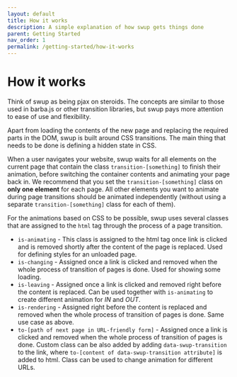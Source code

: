 ```yaml
---
layout: default
title: How it works
description: A simple explanation of how swup gets things done
parent: Getting Started
nav_order: 1
permalink: /getting-started/how-it-works
---
```


# How it works

Think of swup as being pjax on steroids. The concepts are similar to those used in barba.js or other transition libraries, but swup pays more attention to ease of use and flexibility.

Apart from loading the contents of the new page and replacing the required parts in the DOM, swup is built around CSS transitions.
The main thing that needs to be done is defining a hidden state in CSS.

When a user navigates your website, swup waits for all elements on the current page that contain the class `transition-[something]` to finish their animation, before switching the container contents and animating your page back in. We recommend that you set the `transition-[something]` class on **only one element** for each page. All other elements you want to animate during page transitions should be animated independently (without using a separate `transition-[something]` class for each of them).

For the animations based on CSS to be possible, swup uses several classes that are assigned to the `html` tag through the process of a page transition.

- `is-animating` - This class is assigned to the html tag once link is clicked and is removed shortly after the content of the page is replaced. Used for defining styles for an unloaded page.
- `is-changing` - Assigned once a link is clicked and removed when the whole process of transition of pages is done. Used for showing some loading.
- `is-leaving` - Assigned once a link is clicked and removed right before the content is replaced. Can be used together with `is-animating` to create different animation for _IN_ and _OUT_.
- `is-rendering` - Assigned right before the content is replaced and removed when the whole process of transition of pages is done. Same use case as above.
- `to-[path of next page in URL-friendly form]` - Assigned once a link is clicked and removed when the whole process of transition of pages is done.
  Custom class can be also added by adding `data-swup-transition` to the link, where `to-[content of data-swup-transition attribute]` is added to html.
  Class can be used to change animation for different URLs.
